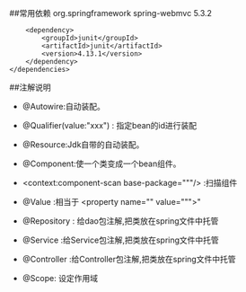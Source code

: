 ##常用依赖
     <dependencies>
        <dependency>
            <groupId>org.springframework</groupId>
            <artifactId>spring-webmvc</artifactId>
            <version>5.3.2</version>
        </dependency>

        <dependency>
            <groupId>junit</groupId>
            <artifactId>junit</artifactId>
            <version>4.13.1</version>
        </dependency>
    </dependencies>

##注解说明
- @Autowire:自动装配。
  
- @Qualifier(value:"xxx") : 指定bean的id进行装配
  
- @Resource:Jdk自带的自动装配。
  
- @Component:使一个类变成一个bean组件。
  
-  <context:component-scan base-package="""/> :扫描组件
   
- @Value :相当于 <property name="" value="""\>"

- @Repository : 给dao包注解,把类放在spring文件中托管

- @Service :给Service包注解,把类放在spring文件中托管

- @Controller :给Controller包注解,把类放在spring文件中托管

- @Scope: 设定作用域 
